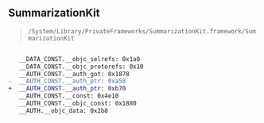 ## SummarizationKit

> `/System/Library/PrivateFrameworks/SummarizationKit.framework/SummarizationKit`

```diff

   __DATA_CONST.__objc_selrefs: 0x1a0
   __DATA_CONST.__objc_protorefs: 0x10
   __AUTH_CONST.__auth_got: 0x1878
-  __AUTH_CONST.__auth_ptr: 0xa58
+  __AUTH_CONST.__auth_ptr: 0xb70
   __AUTH_CONST.__const: 0x4e10
   __AUTH_CONST.__objc_const: 0x1880
   __AUTH.__objc_data: 0x2b8

```
